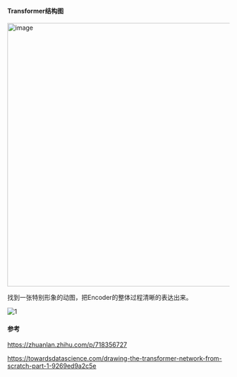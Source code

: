 #### Transformer结构图

<img width="596" alt="image" src="https://github.com/user-attachments/assets/d863986b-a021-4df2-bfd4-9738e9f96c7f">

找到一张特别形象的动图，把Encoder的整体过程清晰的表达出来。


![1](https://github.com/user-attachments/assets/bd3f9d1b-66fe-461b-9fd6-0d5308cc9ab2)



#### 参考
https://zhuanlan.zhihu.com/p/718356727

https://towardsdatascience.com/drawing-the-transformer-network-from-scratch-part-1-9269ed9a2c5e

